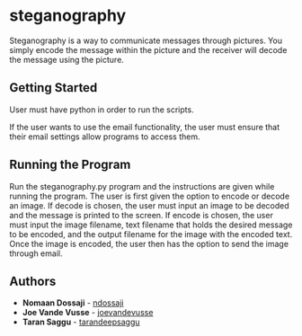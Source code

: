 # steganography
Steganography is a way to communicate messages through pictures. You simply encode the message within the picture and the receiver will decode the message using the picture. 

## Getting Started
User must have python in order to run the scripts.

If the user wants to use the email functionality, the user must ensure that their email settings allow programs to access them.

## Running the Program
Run the steganography.py program and the instructions are given while running the program.  The user is first given the option to encode or decode an image.  If decode is chosen, the user must input an image to be decoded and the message is printed to the screen.  If encode is chosen, the user must input the image filename, text filename that holds the desired message to be encoded, and the output filename for the image with the encoded text. Once the image is encoded, the user then has the option to send the image through email.

## Authors
* **Nomaan Dossaji** - [ndossaji](https://github.com/ndossaji)
* **Joe Vande Vusse** - [joevandevusse](https://github.com/joevandevusse)
* **Taran Saggu** - [tarandeepsaggu](https://github.com/tarandeepsaggu)
